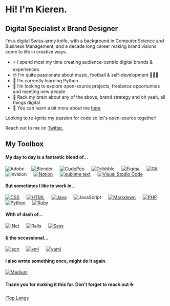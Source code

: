 <h1>Hi! I'm Kieren.</h1>
<h2>Digital Specialist x Brand Designer</h2>
<p>I'm a digital Swiss-army knife, with a background in Computer Science and Business Management, and a decade long career making brand visions come to life in creative ways.</p>

- ⚡ I spend most my time creating audience-centric digital brands & experiences
- 🤓 I'm quite passionate about  music, football & self-development 🧘🏾‍♂️
- 🌱 I’m currently learning Python
- 🔭 I’m looking to explore open-source projects, freelance opportunites and meeting new people
- 💬 Rack my brain about any of the above, brand strategy and oh yeah, all things digital
- 🧐 You can learn a bit more about me <a href="http://www.whoiskie.com/" target="_blank">here</a>

<p>Looking to re-ignite my passion for code so let's open-source together!</p><p>Reach out to me on <a href="https://twitter.com/iamkieb" rel="noopener noreferrer" target="_blank">Twitter.</a></p>

## My Toolbox

#### My day to day is a fantastic blend of...
![Adobe](https://img.shields.io/badge/adobe-%23FF0000.svg?style=for-the-badge&logo=adobe&logoColor=white)
&emsp;
![Blender](https://img.shields.io/badge/blender-%23F5792A.svg?style=for-the-badge&logo=blender&logoColor=white)
&emsp;
[![CodePen](https://img.shields.io/badge/Codepen-000000?style=for-the-badge&logo=codepen&logoColor=white)](https://codepen.io/AbdelrahmanDwedar)
&emsp;
![Dribbble](https://img.shields.io/badge/Dribbble-EA4C89?style=for-the-badge&logo=dribbble&logoColor=white)
&emsp;
[![Figma](https://img.shields.io/badge/Figma-3d3d3d?style=for-the-badge&logo=Figma&logoColor=e04a34)](https://www.figma.com/)
&emsp;
[![Git](https://img.shields.io/badge/Git-f34f29?style=for-the-badge&logo=Git&logoColor=white)](https://git-scm.com/)
&emsp;
![Invision](https://img.shields.io/badge/invision-FF3366?style=for-the-badge&logo=invision&logoColor=white)
&emsp;
[![Notion](https://img.shields.io/badge/Notion-%23000000.svg?style=for-the-badge&logo=notion&logoColor=white)](https://www.notion.so/)
&emsp;
[![sublime text](https://img.shields.io/badge/Sublime_text-4B4B4B?style=for-the-badge&logo=sublime-text&logoColor=FF9800)](https://www.sublimetext.com/3)
&emsp;
[![Visual Stodio Code](https://img.shields.io/badge/Visual_Studio_Code-3d3d3d?style=for-the-badge&logo=visual%20studio%20code&logoColor=0078D4)](https://code.visualstudio.com/)

#### But sometimes I like to work in...
[![CSS](https://img.shields.io/badge/Css3-214CE5?style=for-the-badge&logo=css3&logoColor=white)]()
&emsp;
[![HTML](https://img.shields.io/badge/Html5-E54C21?style=for-the-badge&logo=html5&logoColor=white)](https://html.com/)
&emsp;
[![Java](https://img.shields.io/badge/java-%23ED8B00.svg?style=for-the-badge&logo=java&logoColor=white)](https://www.java.com/)
&emsp;
![JavaScript](https://img.shields.io/badge/javascript-%23323330.svg?style=for-the-badge&logo=javascript&logoColor=%23F7DF1E)
&emsp;
[![Markdown](https://img.shields.io/badge/Markdown-000000?style=for-the-badge&logo=markdown&logoColor=white)](https://www.markdownguide.org/)
&emsp;
[![PHP](https://img.shields.io/badge/PHP-777BB4?style=for-the-badge&logo=php&logoColor=white)](https://www.php.net/)
&emsp;
[![Python](https://img.shields.io/badge/Python-14354C?style=for-the-badge&logo=python&logoColor=yellow)](https://www.python.org/)
&emsp;
[![Ruby](https://img.shields.io/badge/Ruby-B01401?style=for-the-badge&logo=ruby&logoColor=000000)](https://www.ruby-lang.org/en/)

#### With of dash of...

![.Net](https://img.shields.io/badge/.NET-5C2D91?style=for-the-badge&logo=.net&logoColor=white)
&emsp;
![Rails](https://img.shields.io/badge/rails-%23CC0000.svg?style=for-the-badge&logo=ruby-on-rails&logoColor=white)
&emsp;
[![Sass](https://img.shields.io/badge/Sass-CC6699?style=for-the-badge&logo=sass&logoColor=white)](https://sass-lang.com)
&emsp;

#### & the occassional...
[![json](https://img.shields.io/badge/json-ffa800?style=for-the-badge&logo=json&logoColor=white)](https://www.json.org/json-en.html)
&emsp;
[![xml](https://img.shields.io/badge/xml-686868?style=for-the-badge&logo=xml&logoColor=white)](https://www.w3.org/standards/xml/core#:~:text=What%20is%20XML%3F,more%20suitable%20for%20Web%20use.)
&emsp;
[![yaml](https://img.shields.io/badge/yaml-990099?style=for-the-badge&logo=yaml&logoColor=white)](https://yaml.org/)

#### I also wrote something once, might do it again.
[![Medium](https://img.shields.io/badge/Medium-12100E?style=for-the-badge&logo=medium&logoColor=white)](https://medium.com/@iamkieb)

#### Thank you for making it this far. Don't forget to reach out ☕️

[!Top Langs](https://github-readme-stats.vercel.app/api/top-langs/?username=iamkieb&layout=compact)